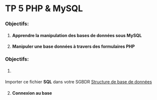 # TP 5 PHP & MySQL

### Objectifs:

 1. #### Apprendre la manipulation des bases de données sous MySQL
 2. #### Manipuler une base données à travers des formulaires **PHP**

### Objectifs:
 1. #### 
 Importer ce fichier **SQL** dans votre SGBDR
 [Structure de base de données ](https://github.com/aminelch/learnPHP/blob/master/TP5/tp5.sql) 
 
 2. #### Connexion au base 
